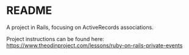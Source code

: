 # README

A project in Rails, focusing on ActiveRecords associations.

Project instructions can be found here:
https://www.theodinproject.com/lessons/ruby-on-rails-private-events
